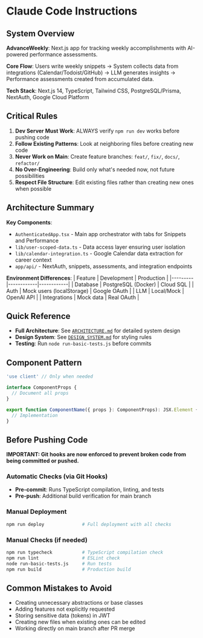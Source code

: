 # Claude Code Instructions

## System Overview

**AdvanceWeekly**: Next.js app for tracking weekly accomplishments with AI-powered performance assessments.

**Core Flow**: Users write weekly snippets → System collects data from integrations (Calendar/Todoist/GitHub) → LLM generates insights → Performance assessments created from accumulated data.

**Tech Stack**: Next.js 14, TypeScript, Tailwind CSS, PostgreSQL/Prisma, NextAuth, Google Cloud Platform

## Critical Rules

1. **Dev Server Must Work**: ALWAYS verify `npm run dev` works before pushing code
2. **Follow Existing Patterns**: Look at neighboring files before creating new code
3. **Never Work on Main**: Create feature branches: `feat/`, `fix/`, `docs/`, `refactor/`
4. **No Over-Engineering**: Build only what's needed now, not future possibilities
5. **Respect File Structure**: Edit existing files rather than creating new ones when possible

## Architecture Summary

**Key Components**:
- `AuthenticatedApp.tsx` - Main app orchestrator with tabs for Snippets and Performance
- `lib/user-scoped-data.ts` - Data access layer ensuring user isolation
- `lib/calendar-integration.ts` - Google Calendar data extraction for career context
- `app/api/` - NextAuth, snippets, assessments, and integration endpoints

**Environment Differences**:
| Feature | Development | Production |
|---------|------------|------------|
| Database | PostgreSQL (Docker) | Cloud SQL |
| Auth | Mock users (localStorage) | Google OAuth |
| LLM | Local/Mock | OpenAI API |
| Integrations | Mock data | Real OAuth |

## Quick Reference

- **Full Architecture**: See [`ARCHITECTURE.md`](./ARCHITECTURE.md) for detailed system design
- **Design System**: See [`DESIGN_SYSTEM.md`](./DESIGN_SYSTEM.md) for styling rules
- **Testing**: Run `node run-basic-tests.js` before commits

## Component Pattern

```typescript
'use client' // Only when needed

interface ComponentProps {
  // Document all props
}

export function ComponentName({ props }: ComponentProps): JSX.Element {
  // Implementation
}
```

## Before Pushing Code

**IMPORTANT: Git hooks are now enforced to prevent broken code from being committed or pushed.**

### Automatic Checks (via Git Hooks)
- **Pre-commit**: Runs TypeScript compilation, linting, and tests
- **Pre-push**: Additional build verification for main branch

### Manual Deployment
```bash
npm run deploy              # Full deployment with all checks
```

### Manual Checks (if needed)
```bash
npm run typecheck           # TypeScript compilation check
npm run lint                # ESLint check
node run-basic-tests.js     # Run tests
npm run build               # Production build
```

## Common Mistakes to Avoid

- Creating unnecessary abstractions or base classes
- Adding features not explicitly requested
- Storing sensitive data (tokens) in JWT
- Creating new files when existing ones can be edited
- Working directly on main branch after PR merge